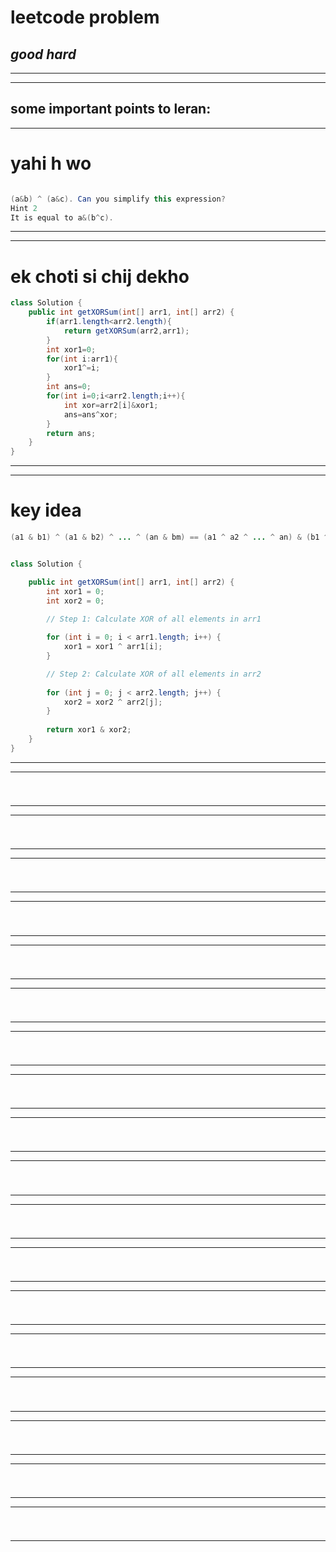  # leetcode problem 

***good hard***
---
*** *** 
---

## some important points to leran:

---
 # yahi h wo
```java

(a&b) ^ (a&c). Can you simplify this expression?
Hint 2
It is equal to a&(b^c).
```
---
---
 # ek choti si chij dekho
```java
class Solution {
    public int getXORSum(int[] arr1, int[] arr2) {
        if(arr1.length<arr2.length){
            return getXORSum(arr2,arr1);
        }
        int xor1=0;
        for(int i:arr1){
            xor1^=i;
        }
        int ans=0;
        for(int i=0;i<arr2.length;i++){
            int xor=arr2[i]&xor1;
            ans=ans^xor;
        }
        return ans;
    }
}

```
---
---
 # key idea 
 ```java
 (a1 & b1) ^ (a1 & b2) ^ ... ^ (an & bm) == (a1 ^ a2 ^ ... ^ an) & (b1 ^ b2 ^ ... ^ bm)
 ```
```java

class Solution {

    public int getXORSum(int[] arr1, int[] arr2) {
        int xor1 = 0;
        int xor2 = 0;

        // Step 1: Calculate XOR of all elements in arr1
        
        for (int i = 0; i < arr1.length; i++) {
            xor1 = xor1 ^ arr1[i];
        }

        // Step 2: Calculate XOR of all elements in arr2
        
        for (int j = 0; j < arr2.length; j++) {
            xor2 = xor2 ^ arr2[j];
        }
    
        return xor1 & xor2;
    }
}
```
---
---
 #
```java


```
---
---
 #
```java


```
---
---
 #
```java


```
---
---
 #
```java


```
---
---
 #
```java


```
---
---
 #
```java


```
---
---
 #
```java


```
---
---
 #
```java


```
---
---
 #
```java


```
---
---
 #
```java


```
---
---
 #
```java


```
---
---
 #
```java


```
---
---
 #
```java


```
---
---
 #
```java


```
---
---
 #
```java


```
---
---
 #
```java


```
---
---
 #
```java


```
---
---
 #
```java


```
---